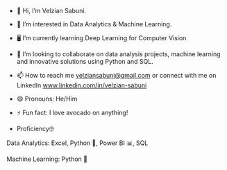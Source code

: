 - 👋 Hi, I’m Velzian Sabuni.
- 👀 I’m interested in Data Analytics & Machine Learning.
- 🖥️ I’m currently learning Deep Learning for Computer Vision
- 🤝 I’m looking to collaborate on data analysis projects, machine learning and innovative solutions using Python and SQL.
- 📫 How to reach me velziansabuni@gmail.com or connect with me on LinkedIn www.linkedin.com/in/velzian-sabuni
- 😄 Pronouns: He/Him
- ⚡ Fun fact: I love avocado on anything!

- Proficiency🤓

Data Analytics: Excel, Python 🐍, Power BI 📊, SQL

Machine Learning: Python 🐍
